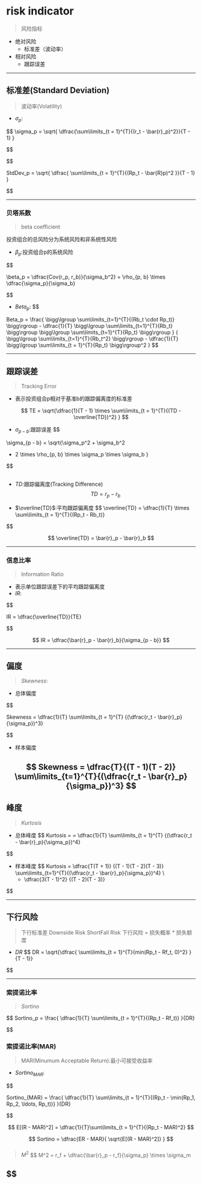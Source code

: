 

# risk indicator
> 风险指标

- 绝对风险
    - 标准差（波动率）
- 相对风险
    - 跟踪误差



---
## 标准差(Standard Deviation)
> 波动率(Volatility)

- $\sigma_p$:

$$
\sigma_p = \sqrt{
    \dfrac{\sum\limits_{t = 1}^{T}{(r_t - \bar{r}_p)^2}}{T - 1}
}

$$

$$

StdDev_p = \sqrt{
    \dfrac{
        \sum\limits_{t = 1}^{T}{(Rp_t - \bar{R}p)^2
    }}{T - 1}
}

$$




---
### 贝塔系数
> beta coefficient

投资组合的总风险分为系统风险和非系统性风险

- $\beta_p$:投资组合p的系统风险

$$

\beta_p = \dfrac{Cov(r_p, r_b)}{\sigma_b^2}
 = \rho_{p, b} \times \dfrac{\sigma_p}{\sigma_b}

$$

- $Beta_p$:
$$

Beta_p = \frac{
    \bigg\lgroup \sum\limits_{t=1}^{T}{(Rb_t \cdot Rp_t)} \bigg\rgroup
     - \dfrac{1}{T}
    \bigg\lgroup \sum\limits_{t=1}^{T}{Rb_t} \bigg\rgroup
    \bigg\lgroup \sum\limits_{t=1}^{T}{Rp_t} \bigg\rgroup
}
{
    \bigg\lgroup \sum\limits_{t=1}^{T}{Rb_t^2} \bigg\rgroup
     - \dfrac{1}{T}
    \bigg\lgroup \sum\limits_{t = 1}^{T}{Rp_t} \bigg\rgroup^2
}
$$


---
## 跟踪误差
> Tracking Error
- 表示投资组合p相对于基准b的跟踪偏离度的标准差


$$
TE = \sqrt{\dfrac{1}{T - 1} \times
    \sum\limits_{t = 1}^{T}{(TD - \overline{TD})^2}
}
$$


- $\sigma_{p - b}$:跟踪误差
$$

\sigma_{p - b} = \sqrt{\sigma_p^2 + \sigma_b^2
 - 2 \times \rho_{p, b} \times \sigma_p \times \sigma_b }

$$


##
- $TD$:跟踪偏离度(Tracking Difference)
$$
TD = r_p - r_b
$$

- $\overline{TD}$:平均跟踪偏离度
$$
\overline{TD} = \dfrac{1}{T} \times \sum\limits_{t = 1}^{T}{(Rp_t - Rb_t)}

$$

$$
\overline{TD} = \bar{r}_p - \bar{r}_b
$$


---
### 信息比率
> Information Ratio

- 表示单位跟踪误差下的平均跟踪偏离度
- $IR$:

$$

IR = \dfrac{\overline{TD}}{TE}

$$

$$
IR = \dfrac{\bar{r}_p - \bar{r}_b}{\sigma_{p - b}}
$$





---

## 偏度
> $Skewness$:
- 总体偏度

$$

Skewness = \dfrac{1}{T}
    \sum\limits_{t = 1}^{T}
    {(\dfrac{r_t - \bar{r}_p}{\sigma_p})^3}

$$
- 样本偏度

$$
Skewness = \dfrac{T}{(T - 1)(T - 2)}
     \sum\limits_{t=1}^{T}{(\dfrac{r_t - \bar{r}_p}{\sigma_p})^3}
$$
---
## 峰度
> $Kurtosis$
- 总体峰度
$$
Kurtosis = = \dfrac{1}{T}
    \sum\limits_{t = 1}^{T}
    {(\dfrac{r_t - \bar{r}_p}{\sigma_p})^4}

$$

- 样本峰度
$$
Kurtosis = \dfrac{T(T + 1)}
    {(T - 1)(T - 2)(T - 3)}
    \sum\limits_{t=1}^{T}{(\dfrac{r_t - \bar{r}_p}{\sigma_p})^4} \\
    - \dfrac{3(T - 1)^2}
    {(T - 2)(T - 3)}

$$



---
## 下行风险
> 下行标准差
> Downside Risk
> ShortFall Risk
下行风险 = 损失概率 * 损失额度
- $DR$
$$
DR = \sqrt{\dfrac{
    \sum\limits_{t = 1}^{T}{min(Rp_t - Rf_t, 0)^2}
}{T - 1}}

$$

---
### 索提诺比率
> $Sortino$

$$
Sortino_p = \frac{
    \dfrac{1}{T}
    \sum\limits_{t = 1}^{T}{(Rp_t - Rf_t)}
}{DR}

$$

### 索提诺比率(MAR)
> MAR(Minumum Acceptable Return):最小可接受收益率

- $Sortino_{MAR}$:

$$

Sortino_{MAR} = \frac{
    \dfrac{1}{T}
    \sum\limits_{t = 1}^{T}{(Rp_t - \min(Rp_1, Rp_2, \ldots, Rp_t))}
}{DR}

$$


$$
E[(R - MAR)^2] = \dfrac{1}{T}\sum\limits_{t = 1}^{T}{(Rp_t - MAR)^2}
$$

$$
Sortino = \dfrac{ER - MAR}{
    \sqrt{E[(R - MAR)^2]}
}
$$


















###
> $M^2$
$$
M^2 = r_f + \dfrac{\bar{r}_p - r_f}{\sigma_p} \times \sigma_m

$$
---
